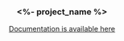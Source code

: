 <p align="center">
<h3 align="center"><%- project_name %></h3>

  <p align="center">
    <a href="https://<%- github_account_name %>.github.io/<%- project_code %>/">Documentation is available here</a>
  </p>
</p>
